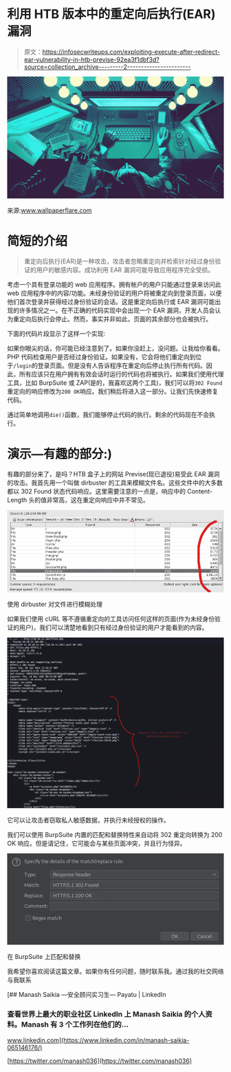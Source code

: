 # 利用 HTB 版本中的重定向后执行(EAR)漏洞

> 原文：<https://infosecwriteups.com/exploiting-execute-after-redirect-ear-vulnerability-in-htb-previse-92ea3f1dbf3d?source=collection_archive---------2----------------------->

![](img/29cabc4d48fdf9e7bc28718882dd854f.png)

来源:www.wallpaperflare.com

# 简短的介绍

> 重定向后执行(EAR)是一种攻击，攻击者忽略重定向并检索针对经过身份验证的用户的敏感内容。成功利用 EAR 漏洞可能导致应用程序完全受损。

考虑一个具有登录功能的 web 应用程序。拥有帐户的用户只能通过登录来访问此 web 应用程序中的内容/功能。未经身份验证的用户将被重定向到登录页面，以便他们首次登录并获得经过身份验证的会话。这是重定向后执行或 EAR 漏洞可能出现的许多情况之一。在不正确的代码实现中会出现一个 EAR 漏洞，开发人员会认为重定向后执行会停止。然而，事实并非如此，页面的其余部分也会被执行。

下面的代码片段显示了这样一个实现:

如果你眼尖的话，你可能已经注意到了。如果你没赶上，没问题。让我给你看看。PHP 代码检查用户是否经过身份验证。如果没有，它会将他们重定向到位于`/login`的登录页面。但是没有人告诉程序在重定向后停止执行所有代码。因此，所有应该只在用户拥有有效会话时运行的代码也将被执行。如果我们使用代理工具，比如 BurpSuite 或 ZAP(是的，我喜欢这两个工具)，我们可以将`302 Found`重定向的响应修改为`200 OK`响应。我们稍后将进入这一部分。让我们先快速修复代码。

通过简单地调用`die()`函数，我们能够停止代码的执行。剩余的代码现在不会执行。

# 演示—有趣的部分:)

有趣的部分来了，是吗？HTB 盒子上的网站 Previse(现已退役)易受此 EAR 漏洞的攻击。我首先用一个叫做 dirbuster 的工具来模糊文件名。这些文件中的大多数都以 302 Found 状态代码响应。这里需要注意的一点是，响应中的 Content-Length 头的值非常高，这在重定向响应中并不常见。

![](img/00a45958f294ca2da097e72a20071f74.png)

使用 dirbuster 对文件进行模糊处理

如果我们使用 cURL 等不遵循重定向的工具访问任何这样的页面(作为未经身份验证的用户)，我们可以清楚地看到只有经过身份验证的用户才能看到的内容。

![](img/9024ce8b549f0942304213a8adaf7264.png)

它可以让攻击者窃取私人敏感数据，并执行未经授权的操作。

我们可以使用 BurpSuite 内置的匹配和替换特性来自动将 302 重定向转换为 200 OK 响应。但是请记住，它可能会与某些页面冲突，并且行为怪异。

![](img/42d463d94caae00ec5acb1b9f3dfc93d.png)

在 BurpSuite 上匹配和替换

我希望你喜欢阅读这篇文章。如果你有任何问题，随时联系我。通过我的社交网络与我联系

[](https://www.linkedin.com/in/manash-saikia-065146176/) [## Manash Saikia —安全顾问实习生— Payatu | LinkedIn

### 查看世界上最大的职业社区 LinkedIn 上 Manash Saikia 的个人资料。Manash 有 3 个工作列在他们的…

www.linkedin.com](https://www.linkedin.com/in/manash-saikia-065146176/) 

[https://twitter.com/manash036](https://twitter.com/manash036)